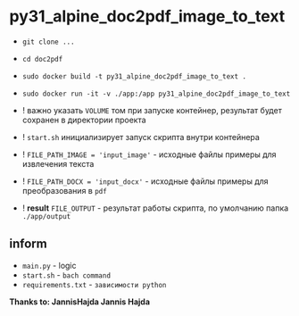 # py31_alpine_doc2pdf_image_to_text

+ `git clone ...`
+ `cd doc2pdf`
+ `sudo docker build -t py31_alpine_doc2pdf_image_to_text .`
+ `sudo docker run -it -v ./app:/app py31_alpine_doc2pdf_image_to_text`

+ ! важно указать `VOLUME` том при запуске контейнер, результат будет сохранен в директории проекта
+ ! `start.sh` инициализирует запуск скрипта внутри контейнера
+ ! `FILE_PATH_IMAGE = 'input_image'` - исходные файлы примеры для извлечения текста
+ ! `FILE_PATH_DOCX = 'input_docx'` - исходные файлы примеры для преобразования в `pdf`
+ ! __result__ `FILE_OUTPUT` - результат работы скрипта, по умолчанию папка `./app/output`

## inform

+ `main.py` - logic
+ `start.sh` - `bach command`
+ `requirements.txt` - `зависимости python`

__Thanks to: JannisHajda Jannis Hajda__
